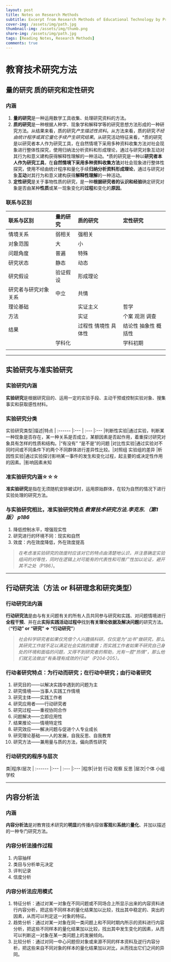 ```yaml
---
layout: post
title: Notes on Research Methods
subtitle: Excerpt from Research Methods of Educational Technology by Prof. Kedong Li
cover-img: /assets/img/path.jpg
thumbnail-img: /assets/img/thumb.png
share-img: /assets/img/path.jpg
tags: [Reading Notes, Research Methods]
comments: true
---
```


# 教育技术研究方法
## 量的研究 质的研究和定性研究
### 内涵
1. **量的研究**是一种运用数学工具收集、处理研究资料的方法。 
2. **质的研究**是一种根据人种学、现象学和解释学等的研究思想方法形成的一种研究方法。从结果来看，质的研究*产生描述性资料*。从方法来看，质的研究*不经由统计程序或其它量化手续产生研究结果*。从研究活动特征来看，*质的研究是以研究者本人作为研究工具，在自然情境下采用多种资料收集方法对社会现象进行整体性探究，使用归纳法分析资料和形成理论，通过与研究对象互动对其行为和意义建构获得解释性理解的一种活动。*质的研究是一种以**研究者本人作为研究工具**，在**自然情境下采用多种资料收集方法**对社会现象进行整体性探究，使用不经由统计程序和量化手续**归纳分析资料形成理论**，通过与研究对象**互动**对其行为和意义建构获得**解释性理解**的一种活动。 
3. **定性研究**是关于事物性质的研究，是一种**根据研究者的认识和经验**确定研究对象是否由某种**性质**或某一现象变化的**过程**和变化的**原因**。 

### 联系与区别
联系与区别|量的研究|质的研究|定性研究
| :------ |:--- | :--- | :---
|情境关系|弱相关|强相关|
|对象范围|大|小|
|问题角度|普遍|特殊|
|研究状态|静态|动态|
|研究假设|验证假设|形成理论|
|研究者与研究对象关系|中立|共情|
|理论基础||实证主义|哲学
|方法||实证|个案 观测 调查
|结果||过程性 情境性 具体性|结论性 抽象性 概括性
||学科化||学科初期
||||

***

## 实验研究与准实验研究
### 实验研究内涵
**实验研究**是根据研究目的、运用一定的实验手段、主动干预或控制实验对象、搜集事实和获取感性材料。 
### 实验研究分类
实验研究类型|描述|特点
| :------ |:--- | :--- |:---
|判断性实验|通过实验，判断某一种现象是否存在，某一种关系是否成立，某额因素是否起作用，着重探讨研究对象具有怎样的性质和结构。|“有没有” “是不是”的问题
|对比性实验|通过实验对不同时间或不同条件下的两个不同群体进行差异性比较。|对照组 实验组的差异
|析因性实验|通过实验探讨影响某一事件的发生和变化过程，起主要的或决定性作用的因素。|影响因素未知

### 准实验研究内涵☆☆☆
**准实验研究**是指在无须随机安排被试时，运用原始群体，在较为自然的情况下进行实验处理的研究方法。 
### 与实验研究相比，准实验研究特点 *教育技术研究方法.李克东.（第1版） p186*
1. 降低控制水平，增强现实性
2. 研究进行的环境不同：现实和自然
3. 效度：内在效度降低，外在效度提高
> *在考虑准实验研究的效度时应该对它的特点由清楚地认识，并注意确定实验组间的对等性，同时在逻辑上对可能有的代表性和可推广性加以论证，避开其不之处（P186）*。

***

## 行动研究法（方法 or 科研理念和研究类型）
### 行动研究法内涵
**行动研究法**是由与有关问题有关的所有人员共同参与研究和实践、对问题情境进行**全程干预**、并在此**实际实践活动过程中**找到**有关理论依据及解决问题**的研究方法。  
（**“行动” or “研究” => “行动研究”**）

> *社会科学研究者如果仅凭借个人兴趣搞科研，仅仅是为“出书”做研究，那么其研究工作就不足以满足社会实践的需要；而实践工作者如果不研究自己身处的环境和面临的问题，又得不到研究者的帮助，光有一腔“热情”，那么他们就无法做出“有条理有成效的行动”（P204-205）。*

### 行动者研究特点：为行动而研究；在行动中研究；由行动者研究
1. 研究目的——以解决实践中遇到的问题为主
2. 研究情境——当事人实践工作情境
3. 研究主体——实践工作者
4. 研究应用者——行动研究者
5. 研究过程——重视协同合作
6. 问题解决——立即应用性
7. 结果推论——情境特定性
8. 研究效应——解决问题与促进个人专业成长
9. 研究理论基础——人的发展，自我反思、自我教育
10. 研究方法——兼用量与质的方法，偏向质性研究

### 行动研究的程序与层次
类|程序/层次
| :------ |:--- | :--- |:---
|程序|计划 行动 观察 反思
|层次|个体 小组 学校

***

## 内容分析法
### 内涵
**内容分析法**是对教育技术研究的**明显**的传播内容做**客观**和**系统**的**量化**、并加以描述的一种专门研究方法。

### 内容分析法操作过程
1. 内容抽样
2. 类目与分析单元决定
3. 评判记录
4. 信度分析

### 内容分析法应用模式
1. 特征分析：通过对某一对象在不同问题或不同场合上所显示出来的内容资料进行内容分析，把这些不同样本的量化结果加以比较，找出其中稳定的、突出的因素，从而可以判定这一对象的特征。
2. 趋势分析：通过对某一对象在同一类问题上和不同时期内所示的资料进行内容分析，把这些不同样本的量化结果加以比较，找出其中发生变化的因素，从而可以判断这一对象在某一类问题上的发展倾向。
3. 比较分析：通过对同一中心问题但对象或来源不同的样本资料及逆行内容分析，把这些来自不同对象的样本的量化结果加以对比，从而找出它们之间的异同。

